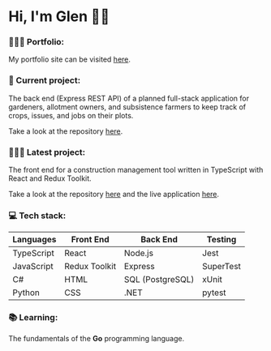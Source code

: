 # Hi, I'm Glen 👋🏼

### 🙎🏽‍♂️ Portfolio:

My portfolio site can be visited [here](https://glen-pearse.netlify.app/).

### 🌱 Current project:

The back end (Express REST API) of a planned full-stack application for gardeners, allotment owners, and subsistence farmers to keep track of crops, issues, and jobs on their plots.

Take a look at the repository [here](https://github.com/gcpearse/agriculture-back-end).

### 👨🏽‍💻 Latest project:

The front end for a construction management tool written in TypeScript with React and Redux Toolkit.

Take a look at the repository [here](https://github.com/gcpearse/Construction-FE) and the live application [here](http://4.234.160.181:9090/).

### 💻 Tech stack:

|Languages|Front End|Back End|Testing|
|---|---|---|---|
|TypeScript|React|Node.js|Jest|
|JavaScript|Redux Toolkit|Express|SuperTest|
|C#|HTML|SQL (PostgreSQL)|xUnit|
|Python|CSS|.NET|pytest|

### 📚 Learning:

The fundamentals of the **Go** programming language.

<!---
gcpearse/gcpearse is a ✨ special ✨ repository because its `README.md` (this file) appears on your GitHub profile.
You can click the Preview link to take a look at your changes.
--->
